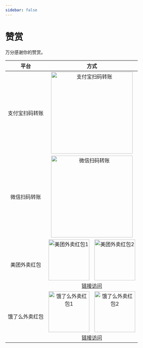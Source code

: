 ```yaml
---
sidebar: false
---
```


# 赞赏

万分感谢你的赞赏。

|平台|方式|
|:-:|:-:|
|支付宝扫码转账|<img :src="$withBase('/alipay.jpeg')" width="256px" alt="支付宝扫码转账">|
|微信扫码转账|<img :src="$withBase('/wechat.png')" width="256px" alt="微信扫码转账">|
|美团外卖红包|<img :src="$withBase('/meituan1.jpeg')" width="128px" alt="美团外卖红包1">&emsp;<img :src="$withBase('/meituan2.jpg')" width="128px" alt="美团外卖红包2"><br>[链接访问](https://tb.v2b3.com/6miQa)|
|饿了么外卖红包|<img :src="$withBase('/eleme1.jpeg')" width="128px" alt="饿了么外卖红包1">&emsp;<img :src="$withBase('/eleme2.jpg')" width="128px" alt="饿了么外卖红包2"><br>[链接访问](https://tb.v2b3.com/6mxsJ)|
